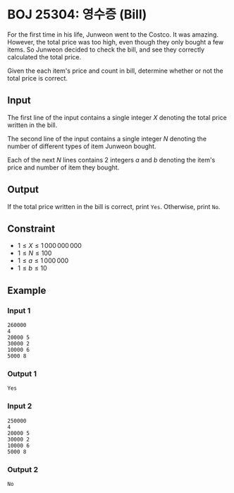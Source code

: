 # BOJ 25304: 영수증 (Bill)

For the first time in his life, Junweon went to the Costco. It was amazing. However, the total price was too high, even though they only bought a few items. So Junweon decided to check the bill, and see they correctly calculated the total price.

Given the each item's price and count in bill, determine whether or not the total price is correct.

## Input

The first line of the input contains a single integer $X$ denoting the total price written in the bill.

The second line of the input contains a single integer $N$ denoting the number of different types of item Junweon bought.

Each of the next $N$ lines contains 2 integers $a$ and $b$ denoting the item's price and number of item they bought.

## Output

If the total price written in the bill is correct, print `Yes`. Otherwise, print `No`.

## Constraint

- $1 \le X \le 1\,000\,000\,000$
- $1 \le N \le 100$
- $1 \le a \le 1\,000\,000$
- $1 \le b \le 10$

## Example

### Input 1

```
260000
4
20000 5
30000 2
10000 6
5000 8
```

### Output 1

```
Yes
```

### Input 2

```
250000
4
20000 5
30000 2
10000 6
5000 8
```

### Output 2

```
No
```